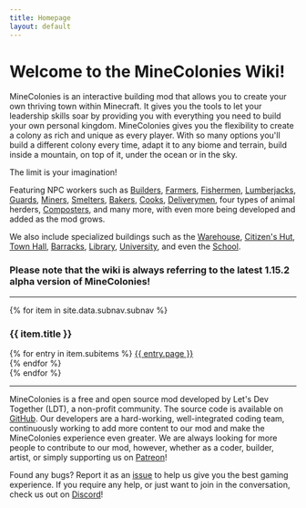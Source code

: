 ```yaml
---
title: Homepage
layout: default
---
```

# Welcome to the MineColonies Wiki!

MineColonies is an interactive building mod that allows you to create your own thriving town within Minecraft. It gives you the tools to let your leadership skills soar by providing you with everything you need to build your own personal kingdom. MineColonies gives you the flexibility to create a colony as rich and unique as every player. With so many options you'll build a different colony every time, adapt it to any biome and terrain, build inside a mountain, on top of it, under the ocean or in the sky.

The limit is your imagination!

Featuring NPC workers such as [Builders](../../MinecoloniesWiki/source/workers/builder), [Farmers](../../MinecoloniesWiki/source/workers/farmer), [Fishermen](../../MinecoloniesWiki/source/workers/fisherman), [Lumberjacks](../../MinecoloniesWiki/source/workers/lumberjack), [Guards](../../MinecoloniesWiki/source/workers/guard), [Miners](../../MinecoloniesWiki/source/workers/miner), [Smelters](../../MinecoloniesWiki/source/workers/smelter), [Bakers](../../MinecoloniesWiki/source/workers/baker), [Cooks](../../MinecoloniesWiki/source/workers/cook), [Deliverymen](../../MinecoloniesWiki/source/workers/deliveryman), four types of animal herders, [Composters](../../MinecoloniesWiki/source/workers/composter), and many more, with even more being developed and added as the mod grows.

We also include specialized buildings such as the [Warehouse](../../MinecoloniesWiki/source/buildings/warehouse), [Citizen's Hut](../../MinecoloniesWiki/source/buildings/citizenhut), [Town Hall](../../MinecoloniesWiki/source/buildings/townhall), [Barracks](../../MinecoloniesWiki/source/buildings/barracks), [Library](../../MinecoloniesWiki/source/buildings/library), [University](../../MinecoloniesWiki/source/buildings/university), and even the [School](../../MinecoloniesWiki/source/buildings/school).

### Please note that the wiki is always referring to the latest 1.15.2 alpha version of MineColonies!

---

<div class="row">
{% for item in site.data.subnav.subnav %}
    <div class="col-lg col-md-3 col-sm-12 text-center">
        <h3 class="button p-1">{{ item.title }}</h3>
        {% for entry in item.subitems %}
            <a class="" href="{{ entry.url | relative_url }}">{{ entry.page }}</a><br />
        {% endfor %}
    </div>
{% endfor %}
</div>

---

MineColonies is a free and open source mod developed by Let's Dev Together (LDT), a non-profit community. The source code is available on [GitHub](https://github.com/ldtteam/minecolonies). Our developers are a hard-working, well-integrated coding team, continuously working to add more content to our mod and make the MineColonies experience even greater. We are always looking for more people to contribute to our mod, however, whether as a coder, builder, artist, or simply supporting us on [Patreon](https://www.patreon.com/minecolonies)!

Found any bugs? Report it as an [issue](https://github.com/ldtteam/minecolonies/issues/new) to help us give you the best gaming experience. If you require any help, or just want to join in the conversation, check us out on [Discord](https://discord.minecolonies.com)!
